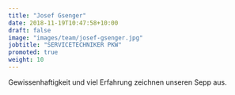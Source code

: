 ```yaml
---
title: "Josef Gsenger"
date: 2018-11-19T10:47:58+10:00
draft: false
image: "images/team/josef-gsenger.jpg"
jobtitle: "SERVICETECHNIKER PKW"
promoted: true
weight: 10
---
```


Gewissenhaftigkeit und viel Erfahrung zeichnen unseren Sepp aus.

